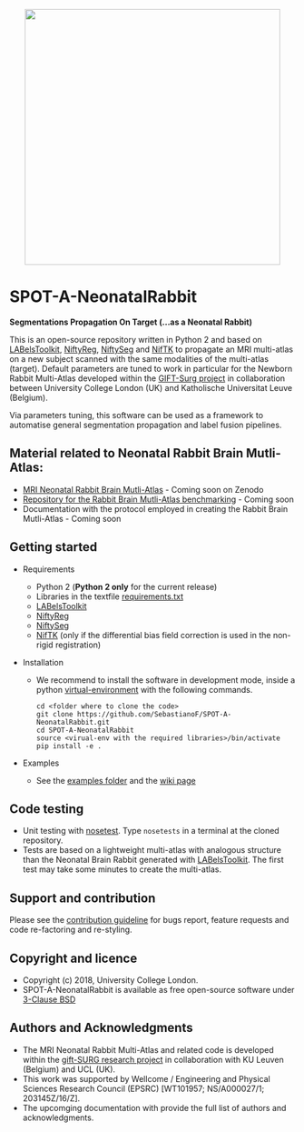 <p align="center"> 
<img src="https://github.com/gift-surg/SPOT-A-NeonatalRabbit/blob/master/docs/software_scheme.jpg" width="450">
</p>


# SPOT-A-NeonatalRabbit

**Segmentations Propagation On Target (...as a Neonatal Rabbit)**

This is an open-source repository written in Python 2 and based on [LABelsToolkit][labelstoolkit], [NiftyReg][niftyreg], 
[NiftySeg][niftyseg] and [NifTK][niftk] 
to propagate an MRI multi-atlas on a new subject scanned with the same modalities of the multi-atlas 
(target). 
Default parameters are tuned to work in particular for the Newborn Rabbit Multi-Atlas developed within the 
[GIFT-Surg project][giftsurg] in collaboration between University College London (UK) and 
Katholische Universitat  Leuve (Belgium).
 
Via parameters tuning, this software can be used as a framework to automatise general segmentation 
propagation and label fusion pipelines.

## Material related to Neonatal Rabbit Brain Mutli-Atlas:

* [MRI Neonatal Rabbit Brain Mutli-Atlas][mrira] - Coming soon on Zenodo
* [Repository for the Rabbit Brain Mutli-Atlas benchmarking][multiatlasonzenodo] - Coming soon 
* Documentation with the protocol employed in creating the Rabbit Brain Mutli-Atlas - Coming soon

## Getting started

+ Requirements
    - Python 2 (**Python 2 only** for the current release)
    - Libraries in the textfile [requirements.txt][requirementstxt]
    - [LABelsToolkit][labelstoolkit]
    - [NiftyReg][niftyreg] 
    - [NiftySeg][niftyseg] 
    - [NifTK][niftk] (only if the differential bias field correction is used in the non-rigid registration)

+ Installation
    - We recommend to install the software in development mode, inside a python [virtual-environment][virtualenvironment] with the following commands.
        ```
        cd <folder where to clone the code>
        git clone https://github.com/SebastianoF/SPOT-A-NeonatalRabbit.git
        cd SPOT-A-NeonatalRabbit
        source <virual-env with the required libraries>/bin/activate
        pip install -e .
        ```
        
+ Examples
    - See the [examples folder][examplesfolder] and the [wiki page][wikipage]

## Code testing
+ Unit testing with [nosetest][nosetest]. 
Type `nosetests` in a terminal at the cloned repository.
+ Tests are based on a lightweight multi-atlas with analogous structure than the Neonatal Brain Rabbit generated with [LABelsToolkit][labelstoolkit]. 
The first test may take some minutes to create the multi-atlas.

## Support and contribution
Please see the [contribution guideline][contributionguideline] for bugs report,
feature requests and code re-factoring and re-styling.

## Copyright and licence
+ Copyright (c) 2018, University College London.
+ SPOT-A-NeonatalRabbit is available as free open-source software under [3-Clause BSD][licence]
<!---
+ To cite the code in your research please follow [this link](http://joss.theoj.org/papers/2ee6a3a3b1a4d8df1633f601bf2b0ffe).
-->

## Authors and Acknowledgments

+ The MRI Neonatal Rabbit Multi-Atlas and related code is developed within the [gift-SURG research project][giftsurg] in collaboration with KU Leuven (Belgium) and UCL (UK).
+ This work was supported by Wellcome / Engineering and Physical Sciences Research Council (EPSRC) [WT101957; NS/A000027/1; 203145Z/16/Z]. 
+ The upcomging documentation with provide the full list of authors and acknowledgments.


[wikipage]: https://github.com/gift-surg/SPOT-A-NeonatalRabbit/wiki
[multiatlasonzenodo]: Coming-Soon
[giftsurg]: http://www.gift-surg.ac.uk
[niftyreg]: http://cmictig.cs.ucl.ac.uk/wiki/index.php/NiftyReg
[niftyseg]: http://cmictig.cs.ucl.ac.uk/research/software/software-nifty/niftyseg
[niftk]: http://cmictig.cs.ucl.ac.uk/research/software/software-nifty/niftyview
[labelstoolkit]: https://github.com/SebastianoF/LABelsToolkit
[requirementstxt]: https://github.com/gift-surg/SPOT-A-NeonatalRabbit/blob/master/requirements.txt
[examplesfolder]: https://github.com/gift-surg/SPOT-A-NeonatalRabbit/blob/master/examples
[testingfolder]: https://github.com/gift-surg/SPOT-A-NeonatalRabbit/blob/master/tests
[contributionguideline]: https://github.com/gift-surg/SPOT-A-NeonatalRabbit/blob/master/CONTRIBUTE.md
[mrira]: https://github.com/gift-surg/MRImultiAtlasForNeonatalRabbitBrain
[licence]: https://github.com/gift-surg/SPOT-A-NeonatalRabbit/blob/master/LICENCE.txt
[nosetest]: http://pythontesting.net/framework/nose/nose-introduction/
[virtualenvironment]: http://docs.python-guide.org/en/latest/dev/virtualenvs/
[wikipage]: https://github.com/gift-surg/SPOT-A-NeonatalRabbit/wiki
